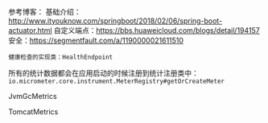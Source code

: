 参考博客：
    基础介绍：http://www.ityouknow.com/springboot/2018/02/06/spring-boot-actuator.html
    自定义端点：https://bbs.huaweicloud.com/blogs/detail/194157
    安全：https://segmentfault.com/a/1190000021611510
    
    健康检查的实现类：HealthEndpoint

所有的统计数据都会在应用启动的时候注册到统计注册类中：`io.micrometer.core.instrument.MeterRegistry#getOrCreateMeter`

JvmGcMetrics

TomcatMetrics
